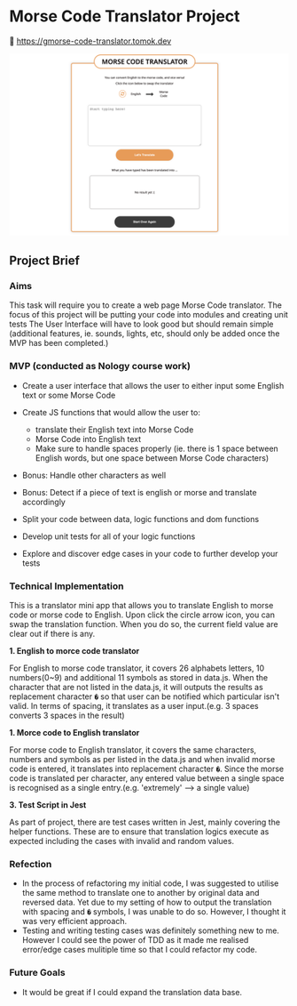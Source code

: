 # Morse Code Translator Project

:link:  https://gmorse-code-translator.tomok.dev


![project snapshot](https://github.com/tomokawaguchi/morse-code-translator-project/blob/main/project-snapshot.png)



## Project Brief
### Aims
This task will require you to create a web page Morse Code translator. The focus of this project will be putting your code into modules and creating unit tests The User Interface will have to look good but should remain simple (additional features, ie. sounds, lights, etc, should only be added once the MVP has been completed.)

### MVP (conducted as Nology course work)

- Create a user interface that allows the user to either input some English text or some Morse Code

- Create JS functions that would allow the user to:

  - translate their English text into Morse Code
  - Morse Code into English text
  - Make sure to handle spaces properly (ie. there is 1 space between English words, but one space between Morse Code characters)

- Bonus: Handle other characters as well
- Bonus: Detect if a piece of text is english or morse and translate accordingly
- Split your code between data, logic functions and dom functions
- Develop unit tests for all of your logic functions
- Explore and discover edge cases in your code to further develop your tests

### Technical Implementation

This is a translator mini app that allows you to translate English to morse code or morse code to English. Upon click the circle arrow icon, you can swap the translation function. When you do so, the current field value are clear out if there is any.

**1. English to morce code translator**

For English to morse code translator, it covers 26 alphabets letters, 10 numbers(0~9) and additional 11 symbols as stored in data.js. When the character that are not listed in the data.js, it will outputs the results as replacement character `�` so that user can be notified which particular isn't valid. In terms of spacing, it translates as a user input.(e.g. 3 spaces converts 3 spaces in the result)

**1. Morce code to English translator**

For morse code to English translator, it covers the same characters, numbers and symbols as per listed in the data.js and when invalid morse code is entered, it translates into replacement character `�`. Since the morse code is translated per character, any entered value between a single space is recognised as a single entry.(e.g. 'extremely' --> a single value)

**3. Test Script in Jest**

As part of project, there are test cases written in Jest, mainly covering the helper functions. These are to ensure that translation logics execute as expected including the cases with invalid and random values.

### Refection

- In the process of refactoring my initial code, I was suggested to utilise the same method to translate one to another by original data and reversed data. Yet due to my setting of how to output the translation with spacing and `�` symbols, I was unable to do so. However, I thought it was very efficient approach. 
- Testing and writing testing cases was definitely something new to me. However I could see the power of TDD as it made me realised error/edge cases mulitiple time so that I could refactor my code. 

### Future Goals

- It would be great if I could expand the translation data base.

